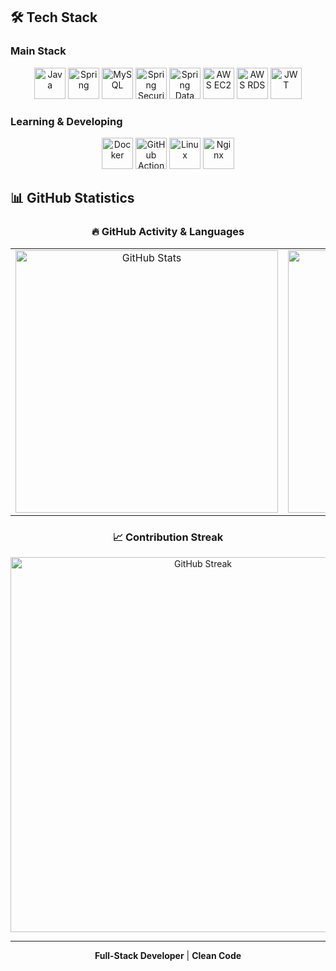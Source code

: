 ## 🛠️ Tech Stack

### Main Stack
<div align="center">
  <img src="https://raw.githubusercontent.com/garamssi/garamssi/main/icons/java.png" alt="Java" height="50px"/>
  <img src="https://raw.githubusercontent.com/garamssi/garamssi/main/icons/spring.png" alt="Spring" height="50px"/>
  <img src="https://raw.githubusercontent.com/garamssi/garamssi/main/icons/mysql.png" alt="MySQL" height="50px"/>
  <img src="https://raw.githubusercontent.com/garamssi/garamssi/main/icons/spring-security.png" alt="Spring Security" height="50px"/>
  <img src="https://raw.githubusercontent.com/garamssi/garamssi/main/icons/spring-data-jpa.png" alt="Spring Data JPA" height="50px"/>
  <img src="https://raw.githubusercontent.com/garamssi/garamssi/main/icons/aws-ec2.png" alt="AWS EC2" height="50px"/>
  <img src="https://raw.githubusercontent.com/garamssi/garamssi/main/icons/aws-rds.png" alt="AWS RDS" height="50px"/>
  <img src="https://raw.githubusercontent.com/garamssi/garamssi/main/icons/jwt.png" alt="JWT" height="50px"/>
</div>

### Learning & Developing
<div align="center">
  <img src="https://raw.githubusercontent.com/garamssi/garamssi/main/icons/docker.png" alt="Docker" height="50px"/>
  <img src="https://raw.githubusercontent.com/garamssi/garamssi/main/icons/github-actions.png" alt="GitHub Actions" height="50px"/>
  <img src="https://raw.githubusercontent.com/garamssi/garamssi/main/icons/linux.png" alt="Linux" height="50px"/>
  <img src="https://raw.githubusercontent.com/garamssi/garamssi/main/icons/nginx.png" alt="Nginx" height="50px"/>
</div>

## 📊 GitHub Statistics

<div align="center">

### 🔥 GitHub Activity & Languages

<table>
  <tr>
    <td align="center">
      <img src="https://github-readme-stats.vercel.app/api?username=garamssi&show_icons=true&theme=tokyonight&hide_border=true&bg_color=0D1117&title_color=58A6FF&icon_color=58A6FF&text_color=C9D1D9" alt="GitHub Stats" width="420"/>
    </td>
    <td align="center">
      <img src="https://github-readme-stats.vercel.app/api/top-langs/?username=garamssi&hide=c%23,powershell,Mathematica,Ruby,Objective-C,Objective-C%2b%2b,Cuda&title_color=58A6FF&text_color=C9D1D9&icon_color=58A6FF&bg_color=0D1117&langs_count=8&layout=compact&hide_border=true" alt="Top Languages" width="420"/>
    </td>
  </tr>
</table>

### 📈 Contribution Streak

<img src="https://github-readme-streak-stats.herokuapp.com/?user=garamssi&theme=tokyonight&hide_border=true&background=0D1117&stroke=58A6FF&ring=58A6FF&fire=58A6FF&currStreakLabel=58A6FF" alt="GitHub Streak" width="600"/>

</div>

---

<div align="center">

**Full-Stack Developer** | **Clean Code**

</div>
